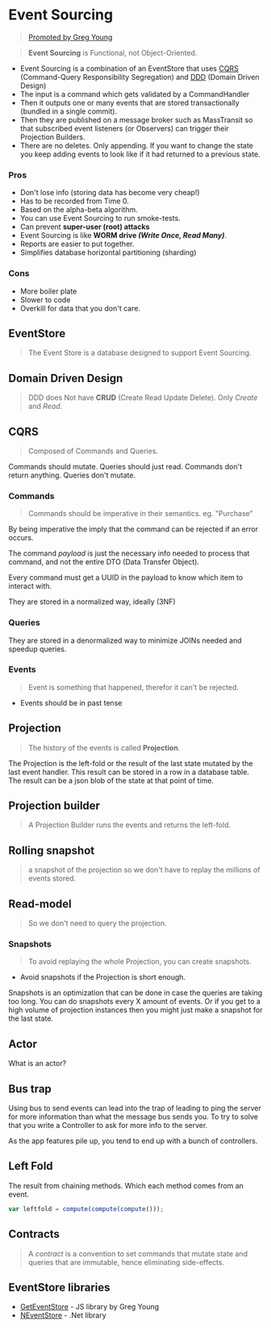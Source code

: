 # Event Sourcing
 
> [Promoted by Greg Young](https://cqrs.files.wordpress.com/2010/11/cqrs_documents.pdf)

> **Event Sourcing** is Functional, not Object-Oriented.

- Event Sourcing is a combination of an EventStore that uses [CQRS](https://en.wikipedia.org/wiki/Command%E2%80%93query_separation) (Command-Query Responsibility Segregation) and [DDD](https://en.wikipedia.org/wiki/Domain-driven_design) (Domain Driven Design)
- The input is a command which gets validated by a CommandHandler
- Then it outputs one or many events that are stored transactionally (bundled in a single commit).
- Then they are published on a message broker such as MassTransit so that subscribed event listeners (or Observers) can trigger their Projection Builders.
- There are no deletes. Only appending. If you want to change the state you keep adding events to look like if it had returned to a previous state.


### Pros

- Don't lose info (storing data has become very cheap!)
- Has to be recorded from Time 0.
- Based on the alpha-beta algorithm.
- You can use Event Sourcing to run smoke-tests.
- Can prevent **super-user (root) attacks**
- Event Sourcing is like **WORM drive *(Write Once, Read Many)***.
- Reports are easier to put together.
- Simplifies database horizontal partitioning (sharding) 

### Cons

- More boiler plate
- Slower to code
- Overkill for data that you don't care.

## EventStore

> The Event Store is a database designed to support Event Sourcing.

## Domain Driven Design

> DDD does Not have **CRUD** (Create Read Update Delete). Only *Create* and *Read*.

## CQRS

> Composed of Commands and Queries.

Commands should mutate. Queries should just read. Commands don't return anything. Queries don't mutate.

### Commands
> Commands should be imperative in their semantics. eg. "Purchase"

By being imperative the imply that the command can be rejected if an error occurs.

The command *payload* is just the necessary info needed to process that command, and not the entire DTO (Data Transfer Object).

Every command must get a UUID in the payload to know which item to interact with.

They are stored in a normalized way, ideally (3NF)

### Queries

They are stored in a denormalized way to minimize JOINs needed and speedup queries.

### Events

> Event is something that happened, therefor it can't be rejected.

- Events should be in past tense

## Projection

> The history of the events is called **Projection**.

The Projection is the left-fold or the result of the last state mutated by the last event handler. This result can be stored in a row in a database table. The result can be a json blob of the state at that point of time.

## Projection builder

> A Projection Builder runs the events and returns the left-fold.

## Rolling snapshot

> a snapshot of the projection so we don't have to replay the millions of events stored.


## Read-model 

> So we don't need to query the projection.


### Snapshots

> To avoid replaying the whole Projection, you can create snapshots.

- Avoid snapshots if the Projection is short enough.

Snapshots is an optimization that can be done in case the queries are taking too long. You can do snapshots every X amount of events. Or if you get to a high volume of projection instances then you might just make a snapshot for the last state.



## Actor

What is an actor?

## Bus trap

Using bus to send events can lead into the trap of leading to ping the server for more information than what the message bus sends you. To try to solve that you write a Controller to ask for more info to the server.

As the app features pile up, you tend to end up with a bunch of controllers.


## Left Fold

The result from chaining methods.
Which each method comes from an event.

```javascript
var leftfold = compute(compute(compute()));
```

## Contracts

> A *contract* is a convention to set commands that mutate state and queries that are immutable, hence eliminating side-effects.


## EventStore libraries

- [GetEventStore](https://geteventstore.com/) - JS library by Greg Young
- [NEventStore](https://github.com/NEventStore/NEventStore) - .Net library